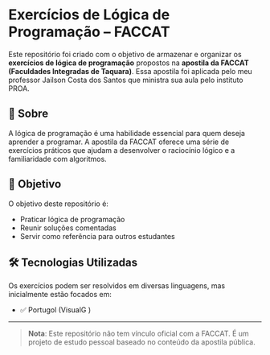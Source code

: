 # Exercícios de Lógica de Programação – FACCAT

Este repositório foi criado com o objetivo de armazenar e organizar os **exercícios de lógica de programação** propostos na **apostila da FACCAT (Faculdades Integradas de Taquara)**. 
Essa apostila foi aplicada pelo meu professor Jailson Costa dos Santos que ministra sua aula pelo instituto PROA.

## 📘 Sobre

A lógica de programação é uma habilidade essencial para quem deseja aprender a programar. A apostila da FACCAT oferece uma série de exercícios práticos que ajudam a desenvolver o raciocínio lógico e a familiaridade com algoritmos.

## 🚀 Objetivo

O objetivo deste repositório é:

- Praticar lógica de programação
- Reunir soluções comentadas
- Servir como referência para outros estudantes

## 🛠 Tecnologias Utilizadas

Os exercícios podem ser resolvidos em diversas linguagens, mas inicialmente estão focados em:

- ✅ Portugol (VisualG )

---

> **Nota**: Este repositório não tem vínculo oficial com a FACCAT. É um projeto de estudo pessoal baseado no conteúdo da apostila pública.


